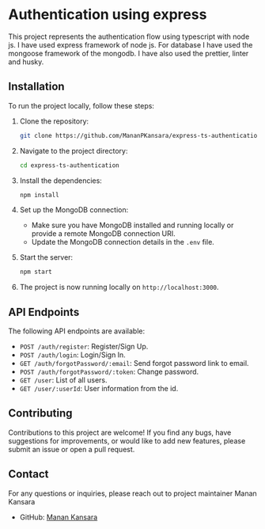 # Authentication using express

This project represents the authentication flow using typescript with node js. I have used express framework of node js. For database I have used the mongoose framework of the mongodb. I have also used the prettier, linter and husky.

## Installation

To run the project locally, follow these steps:

1. Clone the repository:

   ```bash
   git clone https://github.com/MananPKansara/express-ts-authentication
   ```

2. Navigate to the project directory:

   ```bash
   cd express-ts-authentication
   ```

3. Install the dependencies:

   ```bash
   npm install
   ```

4. Set up the MongoDB connection:
   - Make sure you have MongoDB installed and running locally or provide a remote MongoDB connection URI.
   - Update the MongoDB connection details in the `.env` file.

5. Start the server:

   ```bash
   npm start
   ```

6. The project is now running locally on `http://localhost:3000`.

## API Endpoints

The following API endpoints are available:

- `POST /auth/register`: Register/Sign Up.
- `POST /auth/login`: Login/Sign In.
- `GET /auth/forgotPassword/:email`: Send forgot password link to email.
- `POST /auth/forgotPassword/:token`: Change password.
- `GET /user`: List of all users.
- `GET /user/:userId`: User information from the id.

## Contributing

Contributions to this project are welcome! If you find any bugs, have suggestions for improvements, or would like to add new features, please submit an issue or open a pull request.

## Contact

For any questions or inquiries, please reach out to project maintainer Manan Kansara
- GitHub: [Manan Kansara](https://github.com/MananPKansara)

